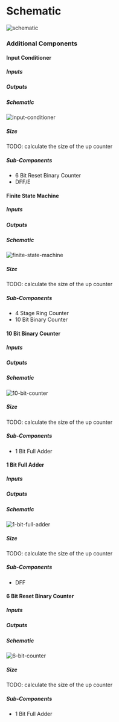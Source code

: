 Schematic
=========

![schematic](img/schematic.png)

### Additional Components ###

#### Input Conditioner ####

##### Inputs #####

##### Outputs #####

##### Schematic #####

![input-conditioner](img/Input-Conditioner.png)

##### Size #####

TODO: calculate the size of the up counter

##### Sub-Components #####

- 6 Bit Reset Binary Counter
- DFF/E

#### Finite State Machine ####

##### Inputs #####

##### Outputs #####

##### Schematic #####

![finite-state-machine](img/FSM.png)

##### Size #####

TODO: calculate the size of the up counter

##### Sub-Components #####

- 4 Stage Ring Counter
- 10 Bit Binary Counter

#### 10 Bit Binary Counter ####

##### Inputs #####

##### Outputs #####

##### Schematic #####

![10-bit-counter](img/10-bit-binary-counter.png)

##### Size #####

TODO: calculate the size of the up counter

##### Sub-Components #####

- 1 Bit Full Adder

#### 1 Bit Full Adder ####

##### Inputs #####

##### Outputs #####

##### Schematic #####

![1-bit-full-adder](img/1-bit-Full-Adder.png)

##### Size #####

TODO: calculate the size of the up counter

##### Sub-Components #####

- DFF

#### 6 Bit Reset Binary Counter ####

##### Inputs #####

##### Outputs #####

##### Schematic #####

![6-bit-counter](img/6-bit-Reset-Binary-Counter.png)

##### Size #####

TODO: calculate the size of the up counter

##### Sub-Components ######

- 1 Bit Full Adder
